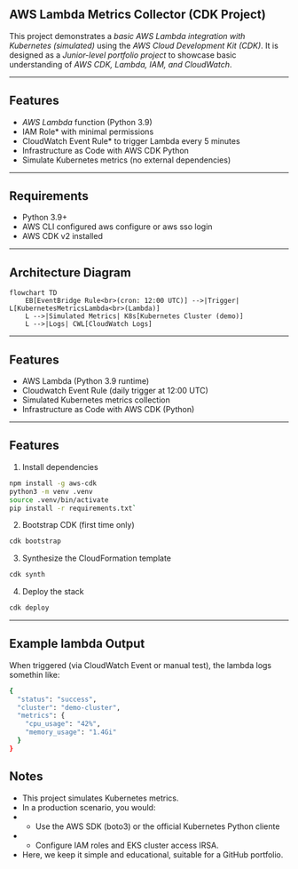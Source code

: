 ## AWS Lambda Metrics Collector (CDK Project)

This project demonstrates a *basic AWS Lambda integration with Kubernetes (simulated)* using the *AWS Cloud Development Kit (CDK)*.
It is designed as a *Junior-level portfolio project* to showcase basic understanding of *AWS CDK, Lambda, IAM, and CloudWatch*.

---

## Features

* *AWS Lambda* function (Python 3.9)  
* IAM Role* with minimal permissions  
* CloudWatch Event Rule* to trigger Lambda every 5 minutes  
* Infrastructure as Code with AWS CDK Python
* Simulate Kubernetes metrics (no external dependencies)

---

## Requirements

* Python 3.9+  
* AWS CLI configured aws configure or aws sso login
* AWS CDK v2 installed  
---
## Architecture Diagram

```mermaid
flowchart TD
    EB[EventBridge Rule<br>(cron: 12:00 UTC)] -->|Trigger| L[KubernetesMetricsLambda<br>(Lambda)]
    L -->|Simulated Metrics| K8s[Kubernetes Cluster (demo)]
    L -->|Logs| CWL[CloudWatch Logs]
````
---
## Features

* AWS Lambda (Python 3.9 runtime)
* Cloudwatch Event Rule (daily trigger at 12:00 UTC)
* Simulated Kubernetes metrics collection
* Infrastructure as Code with AWS CDK (Python)
---
## Features

1. Install dependencies
 ```bash 
npm install -g aws-cdk
python3 -m venv .venv
source .venv/bin/activate
pip install -r requirements.txt`
```
2. Bootstrap CDK (first time only)
```bash 
cdk bootstrap
```
3. Synthesize the CloudFormation template
````bash
cdk synth
````
4. Deploy the stack
````bash
cdk deploy
````
---
## Example lambda Output

When triggered (via CloudWatch Event or manual test), the lambda logs somethin like:

````bash
{
  "status": "success",
  "cluster": "demo-cluster",
  "metrics": {
    "cpu_usage": "42%",
    "memory_usage": "1.4Gi"
  }
}
````
## Notes

* This project simulates Kubernetes metrics.
* In a production scenario, you would: 
* * Use the AWS SDK (boto3) or the official Kubernetes Python cliente
* * Configure IAM roles and EKS cluster access IRSA.
* Here, we keep it simple and educational, suitable for a GitHub portfolio.